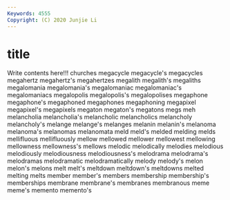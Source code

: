 ```yaml
---
Keywords: 4555
Copyright: (C) 2020 Junjie Li
---
```


# title

Write contents here!!!
churches 
megacycle 
megacycle's 
megacycles
megahertz 
megahertz's 
megahertzes 
megalith 
megalith's 
megaliths 
megalomania 
megalomania's 
megalomaniac 
megalomaniac's
megalomaniacs 
megalopolis 
megalopolis's 
megalopolises 
megaphone 
megaphone's 
megaphoned 
megaphones 
megaphoning 
megapixel
megapixel's 
megapixels 
megaton 
megaton's 
megatons 
megs 
meh 
melancholia 
melancholia's 
melancholic
melancholics 
melancholy 
melancholy's 
melange 
melange's 
melanges 
melanin 
melanin's 
melanoma 
melanoma's
melanomas 
melanomata 
meld 
meld's 
melded 
melding 
melds 
mellifluous 
mellifluously 
mellow
mellowed 
mellower 
mellowest 
mellowing 
mellowness 
mellowness's 
mellows 
melodic 
melodically 
melodies
melodious 
melodiously 
melodiousness 
melodiousness's 
melodrama 
melodrama's 
melodramas 
melodramatic 
melodramatically 
melody
melody's 
melon 
melon's 
melons 
melt 
melt's 
meltdown 
meltdown's 
meltdowns 
melted
melting 
melts 
member 
member's 
members 
membership 
membership's 
memberships 
membrane 
membrane's
membranes 
membranous 
meme 
meme's 
memento 
memento's 
